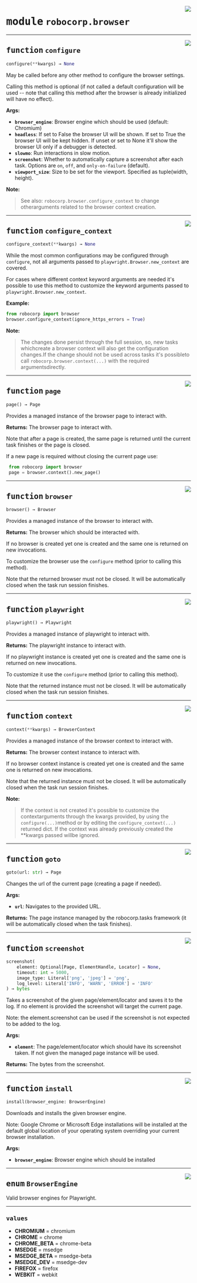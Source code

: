<!-- markdownlint-disable -->

<a href="https://github.com/robocorp/robo/tree/master/browser/src/robocorp/browser/__init__.py#L0"><img align="right" style="float:right;" src="https://img.shields.io/badge/-source-cccccc?style=flat-square" /></a>

# <kbd>module</kbd> `robocorp.browser`





---

<a href="https://github.com/robocorp/robo/tree/master/browser/src/robocorp/browser/__init__.py#L18"><img align="right" style="float:right;" src="https://img.shields.io/badge/-source-cccccc?style=flat-square" /></a>

## <kbd>function</kbd> `configure`

```python
configure(**kwargs) → None
```

May be called before any other method to configure the browser settings. 

Calling this method is optional (if not called a default configuration will be used -- note that calling this method after the browser is already initialized will have no effect). 



**Args:**

 - <b>`browser_engine`</b>:  Browser engine which should be used (default: Chromium) 
 - <b>`headless`</b>:  If set to False the browser UI will be shown. If set to True  the browser UI will be kept hidden. If unset or set to None it'll  show the browser UI only if a debugger is detected. 
 - <b>`slowmo`</b>:  Run interactions in slow motion. 
 - <b>`screenshot`</b>:  Whether to automatically capture a screenshot after each task.  Options are `on`, `off`, and `only-on-failure` (default). 
 - <b>`viewport_size`</b>:  Size to be set for the viewport. Specified as tuple(width, height). 



**Note:**

>See also: `robocorp.browser.configure_context` to change otherarguments related to the browser context creation.


---

<a href="https://github.com/robocorp/robo/tree/master/browser/src/robocorp/browser/__init__.py#L55"><img align="right" style="float:right;" src="https://img.shields.io/badge/-source-cccccc?style=flat-square" /></a>

## <kbd>function</kbd> `configure_context`

```python
configure_context(**kwargs) → None
```

While the most common configurations may be configured through `configure`, not all arguments passed to `playwright.Browser.new_context` are covered. 

For cases where different context keyword arguments are needed it's possible to use this method to customize the keyword arguments passed to `playwright.Browser.new_context`. 



**Example:**
```python
from robocorp import browser
browser.configure_context(ignore_https_errors = True)
``` 



**Note:**

>The changes done persist through the full session, so, new tasks whichcreate a browser context will also get the configuration changes.If the change should not be used across tasks it's possibleto call `robocorp.browser.context(...)` with the required argumentsdirectly.


---

<a href="https://github.com/robocorp/robo/tree/master/browser/src/robocorp/browser/__init__.py#L83"><img align="right" style="float:right;" src="https://img.shields.io/badge/-source-cccccc?style=flat-square" /></a>

## <kbd>function</kbd> `page`

```python
page() → Page
```

Provides a managed instance of the browser page to interact with. 



**Returns:**
 The browser page to interact with. 

 Note that after a page is created, the same page is returned until the  current task finishes or the page is closed. 

 If a new page is required without closing the current page use: 

```python
 from robocorp import browser
 page = browser.context().new_page()
``` 


---

<a href="https://github.com/robocorp/robo/tree/master/browser/src/robocorp/browser/__init__.py#L105"><img align="right" style="float:right;" src="https://img.shields.io/badge/-source-cccccc?style=flat-square" /></a>

## <kbd>function</kbd> `browser`

```python
browser() → Browser
```

Provides a managed instance of the browser to interact with. 



**Returns:**
 The browser which should be interacted with. 

 If no browser is created yet one is created and the same one  is returned on new invocations. 

 To customize the browser use the `configure` method (prior  to calling this method). 

 Note that the returned browser must not be closed. It will be  automatically closed when the task run session finishes. 


---

<a href="https://github.com/robocorp/robo/tree/master/browser/src/robocorp/browser/__init__.py#L126"><img align="right" style="float:right;" src="https://img.shields.io/badge/-source-cccccc?style=flat-square" /></a>

## <kbd>function</kbd> `playwright`

```python
playwright() → Playwright
```

Provides a managed instance of playwright to interact with. 



**Returns:**
 The playwright instance to interact with. 

 If no playwright instance is created yet one is created and the same one  is returned on new invocations. 

 To customize it use the `configure` method (prior  to calling this method). 

 Note that the returned instance must not be closed. It will be  automatically closed when the task run session finishes. 


---

<a href="https://github.com/robocorp/robo/tree/master/browser/src/robocorp/browser/__init__.py#L147"><img align="right" style="float:right;" src="https://img.shields.io/badge/-source-cccccc?style=flat-square" /></a>

## <kbd>function</kbd> `context`

```python
context(**kwargs) → BrowserContext
```

Provides a managed instance of the browser context to interact with. 



**Returns:**
 The browser context instance to interact with. 

 If no browser context instance is created yet one is created and the  same one is returned on new invocations. 

 Note that the returned instance must not be closed. It will be  automatically closed when the task run session finishes. 



**Note:**

>If the context is not created it's possible to customize the contextarguments through the kwargs provided, by using the `configure(...)`method or by editing the `configure_context(...)` returned dict.
>If the context was already previously created the **kwargs passed willbe ignored.


---

<a href="https://github.com/robocorp/robo/tree/master/browser/src/robocorp/browser/__init__.py#L173"><img align="right" style="float:right;" src="https://img.shields.io/badge/-source-cccccc?style=flat-square" /></a>

## <kbd>function</kbd> `goto`

```python
goto(url: str) → Page
```

Changes the url of the current page (creating a page if needed). 



**Args:**

 - <b>`url`</b>:  Navigates to the provided URL. 



**Returns:**
The page instance managed by the robocorp.tasks framework (it will be automatically closed when the task finishes). 


---

<a href="https://github.com/robocorp/robo/tree/master/browser/src/robocorp/browser/__init__.py#L189"><img align="right" style="float:right;" src="https://img.shields.io/badge/-source-cccccc?style=flat-square" /></a>

## <kbd>function</kbd> `screenshot`

```python
screenshot(
    element: Optional[Page, ElementHandle, Locator] = None,
    timeout: int = 5000,
    image_type: Literal['png', 'jpeg'] = 'png',
    log_level: Literal['INFO', 'WARN', 'ERROR'] = 'INFO'
) → bytes
```

Takes a screenshot of the given page/element/locator and saves it to the log. If no element is provided the screenshot will target the current page. 

Note: the element.screenshot can be used if the screenshot is not expected to be added to the log. 



**Args:**

 - <b>`element`</b>:  The page/element/locator which should have its screenshot taken. If not given the managed page instance will be used. 



**Returns:**
The bytes from the screenshot. 


---

<a href="https://github.com/robocorp/robo/tree/master/browser/src/robocorp/browser/__init__.py#L232"><img align="right" style="float:right;" src="https://img.shields.io/badge/-source-cccccc?style=flat-square" /></a>

## <kbd>function</kbd> `install`

```python
install(browser_engine: BrowserEngine)
```

Downloads and installs the given browser engine. 

Note: Google Chrome or Microsoft Edge installations will be installed at the default global location of your operating system overriding your current browser installation. 



**Args:**

 - <b>`browser_engine`</b>:  Browser engine which should be installed 


---

<a href="https://github.com/robocorp/robo/tree/master/browser/src/robocorp/browser/_browser_engines.py#L14"><img align="right" style="float:right;" src="https://img.shields.io/badge/-source-cccccc?style=flat-square" /></a>

## <kbd>enum</kbd> `BrowserEngine`
Valid browser engines for Playwright. 


---
### <kbd>values</kbd>
- **CHROMIUM** = chromium
- **CHROME** = chrome
- **CHROME_BETA** = chrome-beta
- **MSEDGE** = msedge
- **MSEDGE_BETA** = msedge-beta
- **MSEDGE_DEV** = msedge-dev
- **FIREFOX** = firefox
- **WEBKIT** = webkit



